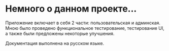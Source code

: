 # Немного о данном проекте...

Приложение включает в себя 2 части: пользовательская и админская.
Мною было проведено функциональное тестирование, тестирование UI, а также были предложены некоторые улучшения.

Документация выполнена на русском языке.

